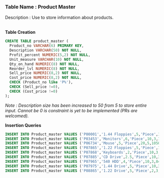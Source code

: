 ### Table Name : Product Master

Description : Use to store information about products.
<br><br>

**Table Creation**

```sql
CREATE TABLE product_master (
  Product_no VARCHAR(6) PRIMARY KEY, 
  Description VARCHAR(50) NOT NULL, 
  Profit_percent NUMERIC(5,2) NOT NULL, 
  Unit_measure VARCHAR(10) NOT NULL, 
  Qty_on_hand NUMERIC(8) NOT NULL, 
  Reorder_lvl NUMERIC(8) NOT NULL, 
  Sell_price NUMERIC(8,2) NOT NULL, 
  Cost_price NUMERIC(8,2) NOT NULL,
  CHECK (Product_no like 'P%'),
  CHECK (Sell_price !=0),
  CHECK (Cost_price !=0)
);
```

_Note : Description size has been increased to 50 from 5 to store entire input. Cannot be 0 is constraint is yet to be implemented (PRs are welcomed)._

**Insertion Queries**

```sql
INSERT INTO Product_master VALUES ('P00001','1.44 Floppies',5,'Piece',100,20,525,500);
INSERT INTO Product_master VALUES ('P03453','Monitors',6,'Piece',10,3,12000,11200);
INSERT INTO Product_master VALUES ('P06734','Mouse',5,'Piece',20,5,1050,500); 
INSERT INTO Product_master VALUES ('P07865','1.22 Floppies',5,'Piece',100,20,525,500);
INSERT INTO Product_master VALUES ('P07868','Keyboards',2,'Piece',10,3,3150,3050); 
INSERT INTO Product_master VALUES ('P07885','CD Drive',2.5,'Piece',10,3,5250,5100);
INSERT INTO Product_master VALUES ('P07965','540 HDD',4,'Piece',10,3,8400,8000); 
INSERT INTO Product_master VALUES ('P07975','1.44 Drive',5,'Piece',10,3,1050,1000);
INSERT INTO Product_master VALUES ('P08865','1.22 Drive',5,'Piece',2,3,1050,1000);
```

